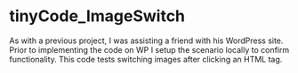 # tinyCode_ImageSwitch
As with a previous project, I was assisting a friend with his WordPress site. Prior to implementing the code on WP I setup the 
scenario locally to confirm functionality. 
This code tests switching images after clicking an HTML tag. 
